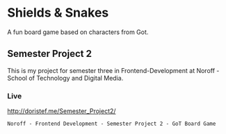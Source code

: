 # Shields & Snakes

A fun board game based on characters from Got. 

## Semester Project 2

This is my project for semester three in Frontend-Development at Noroff - School of Technology and Digital Media.

### Live

http://doristef.me/Semester_Project2/

```
Noroff - Frontend Development - Semester Project 2 - GoT Board Game
```
